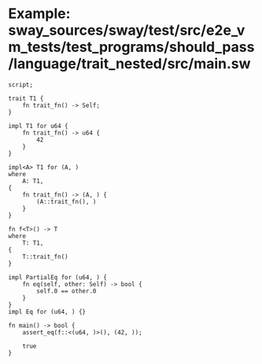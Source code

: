 # Example: sway_sources/sway/test/src/e2e_vm_tests/test_programs/should_pass/language/trait_nested/src/main.sw

```sway
script;

trait T1 {
    fn trait_fn() -> Self;
}

impl T1 for u64 {
    fn trait_fn() -> u64 {
        42
    }
}

impl<A> T1 for (A, )
where
    A: T1,
{
    fn trait_fn() -> (A, ) {
        (A::trait_fn(), )
    }
}

fn f<T>() -> T
where
    T: T1,
{
    T::trait_fn()
}

impl PartialEq for (u64, ) {
    fn eq(self, other: Self) -> bool {
        self.0 == other.0
    }
}
impl Eq for (u64, ) {}

fn main() -> bool {
    assert_eq(f::<(u64, )>(), (42, ));

    true
}

```
